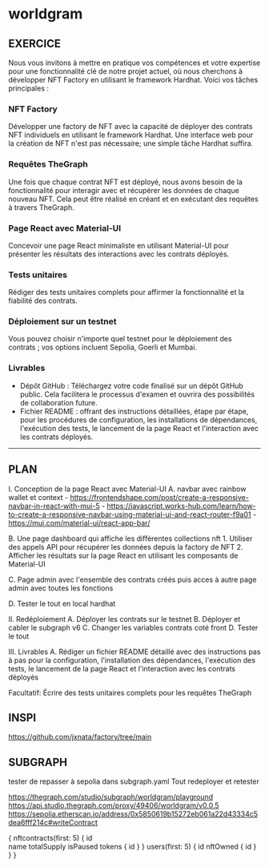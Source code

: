 # worldgram
## EXERCICE
Nous vous invitons à mettre en pratique vos compétences et votre expertise pour une fonctionnalité clé de notre projet actuel, où nous cherchons à développer NFT Factory en utilisant le framework Hardhat.
Voici vos tâches principales :
### NFT Factory
Développer une factory de NFT avec la capacité de déployer des contrats NFT individuels en utilisant le framework Hardhat. Une interface web pour la création de NFT n'est pas nécessaire; une simple tâche Hardhat suffira.

### Requêtes TheGraph
Une fois que chaque contrat NFT est déployé, nous avons besoin de la fonctionnalité pour interagir avec et récupérer les données de chaque nouveau NFT. Cela peut être réalisé en créant et en exécutant des requêtes à travers TheGraph.

### Page React avec Material-UI
Concevoir une page React minimaliste en utilisant Material-UI pour présenter les résultats des interactions avec les contrats déployés.

### Tests unitaires
Rédiger des tests unitaires complets pour affirmer la fonctionnalité et la fiabilité des contrats.

### Déploiement sur un testnet
Vous pouvez choisir n'importe quel testnet pour le déploiement des contrats ; vos options incluent Sepolia, Goerli et Mumbai.

### Livrables
* Dépôt GitHub : Téléchargez votre code finalisé sur un dépôt GitHub public. Cela facilitera le processus d'examen et ouvrira des possibilités de collaboration future.
* Fichier README : offrant des instructions détaillées, étape par étape, pour les procédures de configuration, les installations de dépendances, l'exécution des tests, le lancement de la page React et l'interaction avec les contrats déployés.

*********************************************************************************

## PLAN
I. Conception de la page React avec Material-UI
  A. navbar avec rainbow wallet et context
    - https://frontendshape.com/post/create-a-responsive-navbar-in-react-with-mui-5
    - https://javascript.works-hub.com/learn/how-to-create-a-responsive-navbar-using-material-ui-and-react-router-f9a01
    - https://mui.com/material-ui/react-app-bar/

  B. Une page dashboard qui affiche les différentes collections nft
    1. Utiliser des appels API pour récupérer les données depuis la factory de NFT
    2. Afficher les résultats sur la page React en utilisant les composants de Material-UI

  C. Page admin avec l'ensemble des contrats créés puis acces à autre page admin avec toutes les fonctions

  D. Tester le tout en local hardhat

II. Redéploiement
    A. Déployer les contrats sur le testnet
    B. Déployer et cabler le subgraph v6
    C. Changer les variables contrats coté front
    D. Tester le tout

III. Livrables
    A. Rédiger un fichier README détaillé avec des instructions pas à pas pour la configuration, l'installation des dépendances, l'exécution des tests, le lancement de la page React et l'interaction avec les contrats déployés

Facultatif: Écrire des tests unitaires complets pour les requêtes TheGraph

## INSPI
https://github.com/jxnata/factory/tree/main


## SUBGRAPH
tester de repasser à sepolia dans subgraph.yaml
Tout redeployer et retester

https://thegraph.com/studio/subgraph/worldgram/playground
https://api.studio.thegraph.com/proxy/49406/worldgram/v0.0.5
https://sepolia.etherscan.io/address/0x5850619b15272eb061a22d43334c5dea6fff214c#writeContract


{
  nftcontracts(first: 5) {
    id  
    name
    totalSupply
    isPaused
    tokens {
      id
    }
  }
  users(first: 5) {
    id
    nftOwned {
      id
    }
  }
}